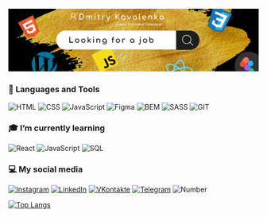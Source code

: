 ![Header](https://github.com/kovaldi68/kovaldi68/blob/main/assets/header.jpeg)

### 🔧 Languages and Tools

![HTML](https://img.shields.io/badge/-HTML5-00759d?style=for-the-badge&logo=HTML5)
![CSS](https://img.shields.io/badge/CSS3-00759d?style=for-the-badge&logo=CSS3)
![JavaScript](https://img.shields.io/badge/-JavaScript-00759d?style=for-the-badge&logo=JavaScript)
![Figma](https://img.shields.io/badge/-Figma-00759d?style=for-the-badge&logo=figma)
![BEM](https://img.shields.io/badge/-BEM-00759d?style=for-the-badge)
![SASS](https://img.shields.io/badge/-SASS-00759d?style=for-the-badge&logo=sass)
![GIT](https://img.shields.io/badge/-GIT-00759d?style=for-the-badge&logo=git)


### 🎓 I’m currently learning

![React](https://img.shields.io/badge/-React-00759d?style=for-the-badge&logo=react)
![JavaScript](https://img.shields.io/badge/-JavaScript-00759d?style=for-the-badge&logo=JavaScript)
![SQL](https://img.shields.io/badge/-Sql-00759d?style=for-the-badge&logo=mysql&logoColor=000)

### 💻 My social media

[![Instagram](https://img.shields.io/badge/-Instagram-00759d?style=for-the-badge&logo=instagram)](https://www.instagram.com/_kovaldi_)
[![LinkedIn](https://img.shields.io/badge/-LinkedIn-00759d?style=for-the-badge&logo=linkedin)](https://www.linkedin.com/in/dmitry-kovalenko-1ab9711ba)
[![VKontakte](https://img.shields.io/badge/-VKontakte-00759d?style=for-the-badge&logo=vk&logoColor=fff)](https://vk.com/kda51)
[![Telegram](https://img.shields.io/badge/-Telegram-00759d?style=for-the-badge&logo=telegram)](https://t.me/kovaldi)
![Number](https://img.shields.io/badge/-+7(996)7916373-00759d?style=for-the-badge&logo=whatsapp)

[![Top Langs](https://github-readme-stats.vercel.app/api/top-langs/?username=kovaldi68&layout=compact&theme=great-gatsby)](https://github.com/anuraghazra/github-readme-stats)